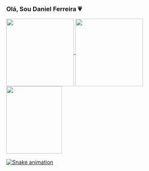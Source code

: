 ### Olá, Sou Daniel Ferreira 💗 
<div>
  <a href="https://github.com/ Negodoido">
  <img height="180em"   align="center" src="https://github-readme-stats.vercel.app/api?username=Negoddoidoshow_icons=true&theme=react&include_all_commits=true&count_private=true"/>
  <img height="180em"  align="center" src="https://github-readme-stats.vercel.app/api/top-langs/?username=Negodoido&layout=compact&langs_count=7&theme=react" />

  <img align="center" width="148" height="180" src="https://media1.tenor.com/images/68e8337fb4eb7e40645d832c64762a8b/tenor.gif?itemid=19443613">
   
   ![Snake animation](https://github.com/Negodoido/Negodoido/blob/output/github-contribution-grid-snake.svg)
</div>
 <br>
